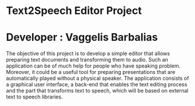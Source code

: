 # Text2Speech Editor Project

# Developer : Vaggelis Barbalias

The objective of this project is to develop a simple editor that allows preparing text documents and transforming them to audio. Such an application can be of much help for people who have speaking problem. Moreover, it could be a useful tool for preparing presentations that are automatically played without a physical speaker. The application consists of a graphical user interface, a back-end that enables the text editing process and the part that transforms text to speech, which will be based on external text to speech libraries.
